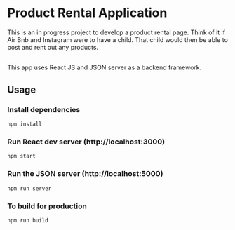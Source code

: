 # Product Rental Application

This is an in progress project to develop a product rental page. Think of it if Air Bnb and Instagram were to have a child. That child would then be able to post and rent out any products. 

##
This app uses React JS and JSON server as a backend framework. 

## Usage

### Install dependencies

```
npm install
```

### Run React dev server (http://localhost:3000)

```
npm start
```

### Run the JSON server (http://localhost:5000)

```
npm run server
```

### To build for production

```
npm run build
```
